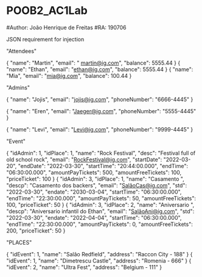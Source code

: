 # POOB2_AC1Lab
#Author:  João Henrique de Freitas 
#RA: 190706 

JSON requirement for injection <POST>
    
"Attendees"

{ 
    "name": "Martin",
    "email": " martin@ig.com", 
    "balance": 5555.44
}
{ 
    "name": "Ethan",
    "email": "ethan@ig.com", 
    "balance": 5555.44
}
{ 
    "name": "Mia",
    "email": "mia@ig.com", 
    "balance": 100.44
}

"Admins"

{ 
    "name": "Jojis",
    "email": "jojis@ig.com", 
    "phoneNumber": "6666-4445"
}

{ 
    "name": "Eren",
    "email": "Jaeger@ig.com", 
    "phoneNumber": "5555-4445"
}

{ 
    "name": "Levi",
    "email": "Levi@ig.com", 
    "phoneNumber": "9999-4445"
}

"Event"

{ 
    "idAdmin": 1, 
    "idPlace": 1,
    "name": "Rock Festival",
    "desc": "Festival full of old school rock",
    "email": "RockFestival@ig.com",
    "startDate": "2022-03-20",
    "endDate": "2022-03-30",
    "startTime": "20:44:00.000",
    "endTime":  "06:30:00.000",
    "amountPayTickets": 500,
    "amountFreeTickets": 100,
    "priceTicket": 100
}
{
    "idAdmin": 3,
    "idPlace": 1,
    "name": "Casamento ",
    "descp": "Casamento dos backers",
    "email": "SalãoCas@ig.com",
    "std": "2022-03-30",
    "endate": "2030-03-04",
    "startTime": "06:30:00.000",
    "endTime":  "22:30:00.000",
    "amountPayTickets": 50,
    "amountFreeTickets": 100,
    "priceTicket": 50
}
{
    "idAdmin": 3,
    "idPlace": 2,
    "name": "Aniversario ",
    "descp": "Aniversario infantil do Ethan",
    "email": "SalãoAni@ig.com",
    "std": "2022-03-30",
    "endate": "2022-04-04",
    "startTime": "06:30:00.000",
    "endTime":  "22:30:00.000",
    "amountPayTickets": 0,
    "amountFreeTickets": 200,
    "priceTicket": 50
}

"PLACES"

{
    "idEvent": 1,
    "name": "Salão Redfield",
    "address": "Raccon City - 188"
}
{
    "idEvent": 1,
    "name": "Dimetrescu Castle",
    "address": "Romenia - 666"
}
{
    "idEvent": 2,
    "name": "Ultra Fest",
    "address": "Belgium - 111" 
}
